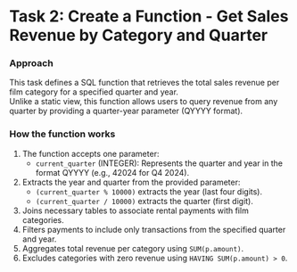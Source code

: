 # Task 2: Create a Function - Get Sales Revenue by Category and Quarter  

### Approach  
This task defines a SQL function that retrieves the total sales revenue per film category for a specified quarter and year.  
Unlike a static view, this function allows users to query revenue from any quarter by providing a quarter-year parameter (QYYYY format).  

### How the function works  
1. The function accepts one parameter:  
   - `current_quarter` (INTEGER): Represents the quarter and year in the format QYYYY (e.g., 42024 for Q4 2024).  
2. Extracts the year and quarter from the provided parameter:  
   - `(current_quarter % 10000)` extracts the year (last four digits).  
   - `(current_quarter / 10000)` extracts the quarter (first digit).  
3. Joins necessary tables to associate rental payments with film categories.  
4. Filters payments to include only transactions from the specified quarter and year.  
5. Aggregates total revenue per category using `SUM(p.amount)`.  
6. Excludes categories with zero revenue using `HAVING SUM(p.amount) > 0`.  
